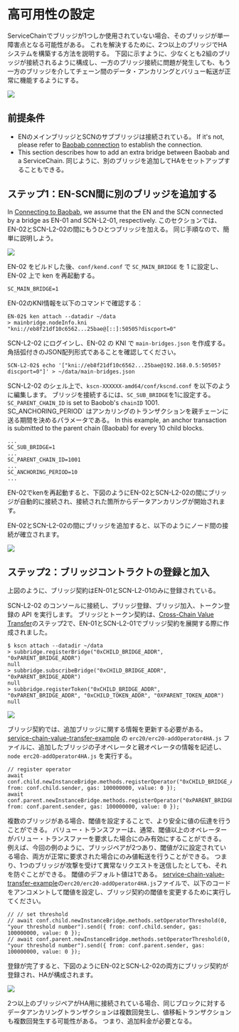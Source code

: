 # 高可用性の設定

ServiceChainでブリッジが1つしか使用されていない場合、そのブリッジが単一障害点となる可能性がある。 これを解決するために、2つ以上のブリッジでHAシステムを構築する方法を説明する。 下図に示すように、少なくとも2組のブリッジが接続されるように構成し、一方のブリッジ接続に問題が発生しても、もう一方のブリッジを介してチェーン間のデータ・アンカリングとバリュー転送が正常に機能するようにする。

![](/img/nodes/sc-ha-arch.png)

## 前提条件<a id="prerequisites"></a>

- ENのメインブリッジとSCNのサブブリッジは接続されている。 If it's not, please refer to [Baobab connection](en-scn-connection.md) to establish the connection.
- This section describes how to add an extra bridge between Baobab and a ServiceChain. 同じように、別のブリッジを追加してHAをセットアップすることもできる。

## ステップ1：EN-SCN間に別のブリッジを追加する<a id="step-1-adding-another-bridge-between-en-scn"></a>

In [Connecting to Baobab](en-scn-connection.md), we assume that the EN and the SCN connected by a bridge as EN-01 and SCN-L2-01, respectively. このセクションでは、EN-02とSCN-L2-02の間にもうひとつブリッジを加える。
同じ手順なので、簡単に説明しよう。

![](/img/nodes/sc-ha-add-bridge.png)

EN-02 をビルドした後、`conf/kend.conf` で `SC_MAIN_BRIDGE` を 1 に設定し、EN-02 上で ken を再起動する。

```console
SC_MAIN_BRIDGE=1
```

EN-02のKNI情報を以下のコマンドで確認する：

```console
EN-02$ ken attach --datadir ~/data
> mainbridge.nodeInfo.kni
"kni://eb8f21df10c6562...25bae@[::]:50505?discport=0"
```

SCN-L2-02 にログインし、EN-02 の KNI で `main-bridges.json` を作成する。 角括弧付きのJSON配列形式であることを確認してください。

```console
SCN-L2-02$ echo '["kni://eb8f21df10c6562...25bae@192.168.0.5:50505?discport=0"]' > ~/data/main-bridges.json
```

SCN-L2-02 のシェル上で、`kscn-XXXXXX-amd64/conf/kscnd.conf` を以下のように編集します。
ブリッジを接続するには、`SC_SUB_BRIDGE`を1に設定する。
`SC_PARENT_CHAIN_ID` is set to Baobob's `chainID` 1001.
SC_ANCHORING_PERIOD\` はアンカリングのトランザクションを親チェーンに送る期間を決めるパラメータである。 In this example, an anchor transaction is submitted to the parent chain (Baobab) for every 10 child blocks.

```
...
SC_SUB_BRIDGE=1
...
SC_PARENT_CHAIN_ID=1001
...
SC_ANCHORING_PERIOD=10
...
```

EN-02でkenを再起動すると、下図のようにEN-02とSCN-L2-02の間にブリッジが自動的に接続され、接続された箇所からデータアンカリングが開始されます。

EN-02とSCN-L2-02の間にブリッジを追加すると、以下のようにノード間の接続が確立されます。

![](/img/nodes/sc-ha-before-register.png)

## ステップ2：ブリッジコントラクトの登録と加入<a id="step-2-registering-and-subscribing-the-bridge-contract"></a>

上図のように、ブリッジ契約はEN-01とSCN-L2-01のみに登録されている。

SCN-L2-02 のコンソールに接続し、ブリッジ登録、ブリッジ加入、トークン登録の API を実行します。 ブリッジとトークン契約は、[Cross-Chain Value Transfer](value-transfer.md)のステップ2で、EN-01とSCN-L2-01でブリッジ契約を展開する際に作成されました。

```
$ kscn attach --datadir ~/data
> subbridge.registerBridge("0xCHILD_BRIDGE_ADDR", "0xPARENT_BRIDGE_ADDR")
null
> subbridge.subscribeBridge("0xCHILD_BRIDGE_ADDR", "0xPARENT_BRIDGE_ADDR")
null
> subbridge.registerToken("0xCHILD_BRIDGE_ADDR", "0xPARENT_BRIDGE_ADDR", "0xCHILD_TOKEN_ADDR", "0XPARENT_TOKEN_ADDR")
null
```

![](/img/nodes/sc-ha-before-register2.png)

ブリッジ契約では、追加ブリッジに関する情報を更新する必要がある。 [service-chain-value-transfer-example](https://github.com/klaytn/servicechain-value-transfer-examples) の `erc20/erc20-addOperator4HA.js` ファイルに、追加したブリッジの子オペレータと親オペレータの情報を記述し、`node erc20-addOperator4HA.js` を実行する。

```
// register operator
await conf.child.newInstanceBridge.methods.registerOperator("0xCHILD_BRIDGE_ADDR").send({ from: conf.child.sender, gas: 100000000, value: 0 });
await conf.parent.newInstanceBridge.methods.registerOperator("0xPARENT_BRIDGE_ADDR").send({ from: conf.parent.sender, gas: 100000000, value: 0 });
```

複数のブリッジがある場合、閾値を設定することで、より安全に値の伝達を行うことができる。 バリュー・トランスファーは、通常、閾値以上のオペレーターがバリュー・トランスファーを要求した場合にのみ有効にすることができる。 例えば、今回の例のように、ブリッジペアが2つあり、閾値が2に設定されている場合、両方が正常に要求された場合にのみ値転送を行うことができる。 つまり、1つのブリッジが攻撃を受けて異常なリクエストを送信したとしても、それを防ぐことができる。 閾値のデフォルト値は1である。 [service-chain-value-transfer-example](https://github.com/klaytn/servicechain-value-transfer-examples)の`erc20/erc20-addOperator4HA.js`ファイルで、以下のコードをアンコメントして閾値を設定し、ブリッジ契約の閾値を変更するために実行してください。

```
// // set threshold
// await conf.child.newInstanceBridge.methods.setOperatorThreshold(0, "your threshold number").send({ from: conf.child.sender, gas: 100000000, value: 0 });
// await conf.parent.newInstanceBridge.methods.setOperatorThreshold(0, "your threshold number").send({ from: conf.parent.sender, gas: 100000000, value: 0 });
```

登録が完了すると、下図のようにEN-02とSCN-L2-02の両方にブリッジ契約が登録され、HAが構成されます。

![](/img/nodes/sc-ha-after-register.png)

2つ以上のブリッジペアがHA用に接続されている場合、同じブロックに対するデータアンカリングトランザクションは複数回発生し、値移転トランザクションも複数回発生する可能性がある。 つまり、追加料金が必要となる。